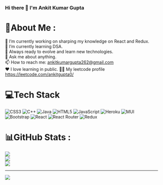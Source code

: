 ### Hi there 👋     I'm Ankit Kumar Gupta
# 💫About Me :
🔭 I’m currently working on sharping my knowledge on React and Redux.<br>
🌱 I’m currently learning DSA.<br>
🔰 Always ready to evolve and learn new technologies.<br>
💬 Ask me about anything.<br>
📫 How to reach me: ankitkumargupta262@gmail.com<br>
❤ I love learning in public.
👨‍💻 My leetcode profile https://leetcode.com/ankitgupta0/

# 💻Tech Stack
![CSS3](https://img.shields.io/badge/css3-%231572B6.svg?style=for-the-badge&logo=css3&logoColor=white) ![C++](https://img.shields.io/badge/c++-%2300599C.svg?style=for-the-badge&logo=c%2B%2B&logoColor=white) ![Java](https://img.shields.io/badge/java-%23ED8B00.svg?style=for-the-badge&logo=java&logoColor=white) ![HTML5](https://img.shields.io/badge/html5-%23E34F26.svg?style=for-the-badge&logo=html5&logoColor=white) ![JavaScript](https://img.shields.io/badge/javascript-%23323330.svg?style=for-the-badge&logo=javascript&logoColor=%23F7DF1E) ![Heroku](https://img.shields.io/badge/heroku-%23430098.svg?style=for-the-badge&logo=heroku&logoColor=white) ![MUI](https://img.shields.io/badge/MUI-%230081CB.svg?style=for-the-badge&logo=material-ui&logoColor=white) ![Bootstrap](https://img.shields.io/badge/bootstrap-%23563D7C.svg?style=for-the-badge&logo=bootstrap&logoColor=white) ![React](https://img.shields.io/badge/react-%2320232a.svg?style=for-the-badge&logo=react&logoColor=%2361DAFB) ![React Router](https://img.shields.io/badge/React_Router-CA4245?style=for-the-badge&logo=react-router&logoColor=white) ![Redux](https://img.shields.io/badge/redux-%23593d88.svg?style=for-the-badge&logo=redux&logoColor=white) 
# 📊GitHub Stats :
![](https://github-readme-stats.vercel.app/api?username=Ankit-Gupta0&theme=radical&hide_border=false&include_all_commits=false&count_private=false)<br/>
![](https://github-readme-streak-stats.herokuapp.com/?user=Ankit-Gupta0&theme=radical&hide_border=false)<br/>
![](https://github-readme-stats.vercel.app/api/top-langs/?username=Ankit-Gupta0&theme=radical&hide_border=false&include_all_commits=false&count_private=false&layout=compact)

---
[![](https://visitcount.itsvg.in/api?id=Ankit-Gupta0&icon=0&color=0)](https://visitcount.itsvg.in)


<!--
**Ankit-Gupta0/Ankit-Gupta0** is a ✨ _special_ ✨ repository because its `README.md` (this file) appears on your GitHub profile.

Here are some ideas to get you started:

- 🔭 I’m currently working on ...
- 🌱 I’m currently learning ...
- 👯 I’m looking to collaborate on ...
- 🤔 I’m looking for help with ...
- 💬 Ask me about ...
- 📫 How to reach me: ...
- 😄 Pronouns: ...
- ⚡ Fun fact: ...

-->
